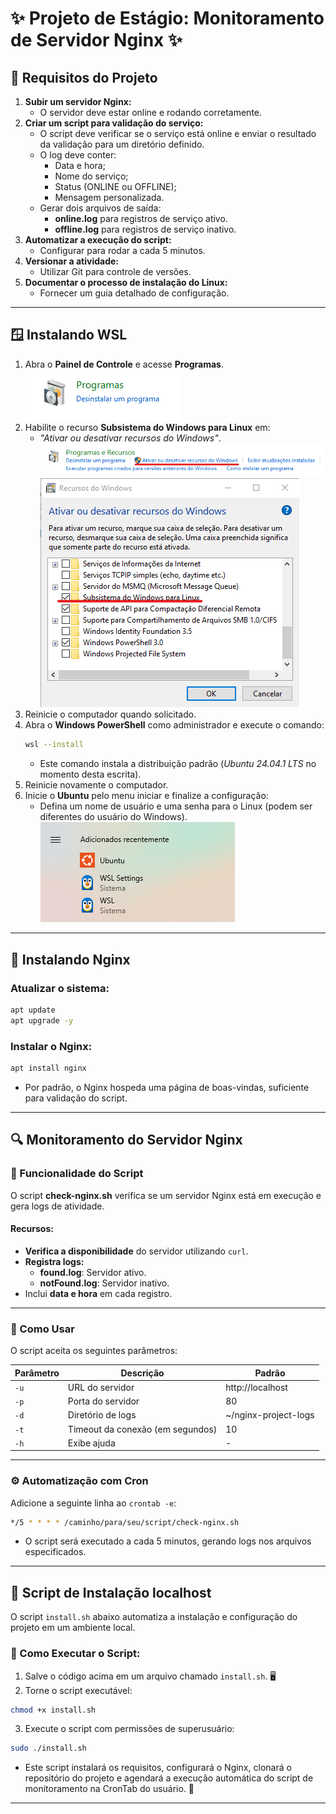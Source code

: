 # ✨ Projeto de Estágio: Monitoramento de Servidor Nginx ✨
## 🔢 Requisitos do Projeto

1. **Subir um servidor Nginx:**
   - O servidor deve estar online e rodando corretamente.
2. **Criar um script para validação do serviço:**
   - O script deve verificar se o serviço está online e enviar o resultado da validação para um diretório definido.
   - O log deve conter:
     - Data e hora;
     - Nome do serviço;
     - Status (ONLINE ou OFFLINE);
     - Mensagem personalizada.
   - Gerar dois arquivos de saída:
     - **online.log** para registros de serviço ativo.
     - **offline.log** para registros de serviço inativo.
3. **Automatizar a execução do script:**
   - Configurar para rodar a cada 5 minutos.
4. **Versionar a atividade:**
   - Utilizar Git para controle de versões.
5. **Documentar o processo de instalação do Linux:**
   - Fornecer um guia detalhado de configuração.

---

## 🪟 Instalando WSL

1. Abra o **Painel de Controle** e acesse **Programas**.
![Programas](images/painel-de-controle.png)
2. Habilite o recurso **Subsistema do Windows para Linux** em:
   - *"Ativar ou desativar recursos do Windows"*.
   ![Ativar ou desativar recursos do Windows](images/recursos-windows.png)
   ![ativar wsl](images/ativar-wsl.png)
3. Reinicie o computador quando solicitado.
4. Abra o **Windows PowerShell** como administrador e execute o comando:
   ```bash
   wsl --install
   ```
   - Este comando instala a distribuição padrão (*Ubuntu 24.04.1 LTS* no momento desta escrita).
5. Reinicie novamente o computador.
6. Inicie o **Ubuntu** pelo menu iniciar e finalize a configuração:
   - Defina um nome de usuário e uma senha para o Linux (podem ser diferentes do usuário do Windows).
   ![ubuntu instalado](images/ubuntu-instalado.png)

---

## 🌟 Instalando Nginx

### Atualizar o sistema:
```bash
apt update
apt upgrade -y
```

### Instalar o Nginx:
```bash
apt install nginx
```
- Por padrão, o Nginx hospeda uma página de boas-vindas, suficiente para validação do script.

---

## 🔍 Monitoramento do Servidor Nginx

### 🔧 Funcionalidade do Script
O script **check-nginx.sh** verifica se um servidor Nginx está em execução e gera logs de atividade.

#### Recursos:
- **Verifica a disponibilidade** do servidor utilizando `curl`.
- **Registra logs:**
  - **found.log**: Servidor ativo.
  - **notFound.log**: Servidor inativo.
- Inclui **data e hora** em cada registro.

---

### 📐 Como Usar
O script aceita os seguintes parâmetros:

| **Parâmetro** | **Descrição** | **Padrão** |
|----------------|------------------|-------------|
| `-u` | URL do servidor | http://localhost |
| `-p` | Porta do servidor | 80 |
| `-d` | Diretório de logs | ~/nginx-project-logs |
| `-t` | Timeout da conexão (em segundos) | 10 |
| `-h` | Exibe ajuda | - |

---

### ⚙️  Automatização com Cron
Adicione a seguinte linha ao `crontab -e`:
```bash
*/5 * * * * /caminho/para/seu/script/check-nginx.sh
```
- O script será executado a cada 5 minutos, gerando logs nos arquivos especificados.

---

## 🔧 Script de Instalação localhost
O script ```install.sh``` abaixo automatiza a instalação e configuração do projeto em um ambiente local.

### 🔧 Como Executar o Script:

1. Salve o código acima em um arquivo chamado `install.sh`. 🖥️
2. Torne o script executável:

```bash
chmod +x install.sh
```

3. Execute o script com permissões de superusuário:

```bash
sudo ./install.sh
```

- Este script instalará os requisitos, configurará o Nginx, clonará o repositório do projeto e agendará a execução automática do script de monitoramento na CronTab do usuário. 🎯

---
